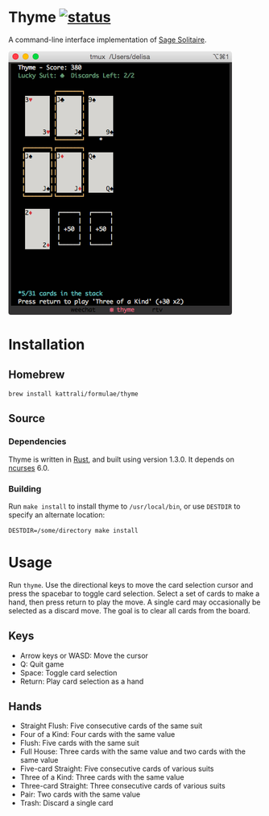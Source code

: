 # Thyme [![status](https://travis-ci.org/kattrali/thyme.svg?branch=master)](https://travis-ci.org/kattrali/thyme)

A command-line interface implementation of [Sage Solitaire](http://sagesolitaire.com).

![screenshot](thyme.png)

# Installation

## Homebrew

    brew install kattrali/formulae/thyme

## Source

### Dependencies

Thyme is written in [Rust](http://rust-lang.org), and built using version
1.3.0. It depends on [ncurses](https://www.gnu.org/software/ncurses) 6.0.

### Building

Run `make install` to install thyme to `/usr/local/bin`, or use `DESTDIR` to specify
an alternate location:

    DESTDIR=/some/directory make install

# Usage

Run `thyme`. Use the directional keys to move the card selection cursor and
press the spacebar to toggle card selection. Select a set of cards to make a
hand, then press return to play the move. A single card may occasionally be
selected as a discard move. The goal is to clear all cards from the board.

## Keys

* Arrow keys or WASD: Move the cursor
* Q: Quit game
* Space: Toggle card selection
* Return: Play card selection as a hand

## Hands

* Straight Flush: Five consecutive cards of the same suit
* Four of a Kind: Four cards with the same value
* Flush: Five cards with the same suit
* Full House: Three cards with the same value and two cards with the same value
* Five-card Straight: Five consecutive cards of various suits
* Three of a Kind: Three cards with the same value
* Three-card Straight: Three consecutive cards of various suits
* Pair: Two cards with the same value
* Trash: Discard a single card
